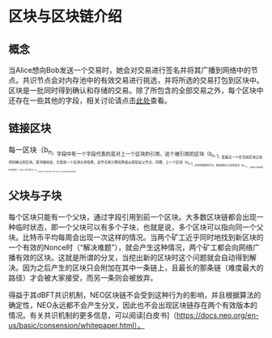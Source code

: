 # 区块与区块链介绍

## 概念
当Alice想向Bob发送一个交易时，她会对交易进行签名并将其广播到网络中的节点。共识节点会对内存池中的有效交易进行挑选，并将所选的交易打包到区块中。区块是一批同时得到确认和存储的交易。除了所包含的全部交易之外，每个区块中还存在一些其他的字段，相关讨论请点击[此处](2-Structure_of_a_block.md)查看。

## 链接区块
每一区块（b<sub>n<sub>）字段中有一个字段代表的是对上一个区块的引用，这个被引用的区块（b<sub>n-1<sub>）是最近一个在当前区块之前得到确认的区块。更详细地说，它是前一个区块头的哈希。由节点来计算哈希值从而验证父节点。同理，上一个区块（b<sub>n-1<sub>）也具有相同的行为，即链接到它之前的区块（b<sub>n-2<sub>）。这条链一直延伸直到创建的第一个区块，称为创世块（b<sub>0<sub>）。这就是术语“区块链”的由来，因为它实际上是一条由区块链接而成的链结构。

## 父块与子块
每个区块只能有一个父块，通过字段引用到前一个区块。大多数区块链都会出现一种临时状态，即一个父块可以有多个子块，也就是说，多个区块可以指向同一个父块。比特币平均每周会出现一次这样的情况。当两个矿工近乎同时地找到新区块的一个有效的Nonce时（“解决难题”），就会产生这种情况，两个矿工都会向网络广播有效的区块。这就是所谓的分叉，当挖出新的区块时这个问题就会自动得到解决。因为之后产生的区块只会附加在其中一条链上，且最长的那条链（难度最大的路径）才会被大家接受，而另一条则会被放弃。

得益于其dBFT共识机制，NEO区块链不会受到这种行为的影响，并且根据算法的确定性，NEO永远都不会产生分叉，因此也不会出现区块链存在两个有效版本的情况。有关共识机制的更多信息，可以阅读[白皮书]（https://docs.neo.org/en-us/basic/consension/whitepaper.html）。
